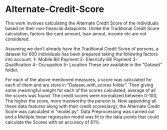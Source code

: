 # Alternate-Credit-Score

This work involves calculating the Alternate Credit Score of the individuals based on their non-financial datapoints.
Unlike the Traditional Credit Score calculation, factors like card amount, loan amout, income etc are not considered.

Assuming we don't already have the Traditional Credit Score of persons, a dataset for 600 individuals has been prepared taking the following factors into account.
1- Mobile Bill Payment
2- Elecricity Bill Payment
3- Qualification
4- Occupation
5- Location
These are available in the "Dataset" folder.


For each of the above mentioned measures, a score was calculated for each of them and are store in "Dataset_with_scores folder".
Then giving some meaningful weight for each of the scores calculated, average of all the scores was found.
The credit scores were normalized between 0-100, The higher the score, more trustworthy the persion is.
Now appending all these data features along with their credit scores(avg), the Alternate Credit Score was calculated in "model.py".
Data Preprocessing was carried out and a Multiple linear regression model was fit to the data-points that could calculate the Scores with an accuracy of 81%.
